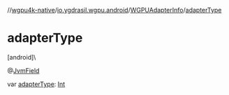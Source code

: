 //[wgpu4k-native](../../../index.md)/[io.ygdrasil.wgpu.android](../index.md)/[WGPUAdapterInfo](index.md)/[adapterType](adapter-type.md)

# adapterType

[android]\

@[JvmField](https://kotlinlang.org/api/core/kotlin-stdlib/kotlin.jvm/-jvm-field/index.html)

var [adapterType](adapter-type.md): [Int](https://kotlinlang.org/api/core/kotlin-stdlib/kotlin/-int/index.html)
